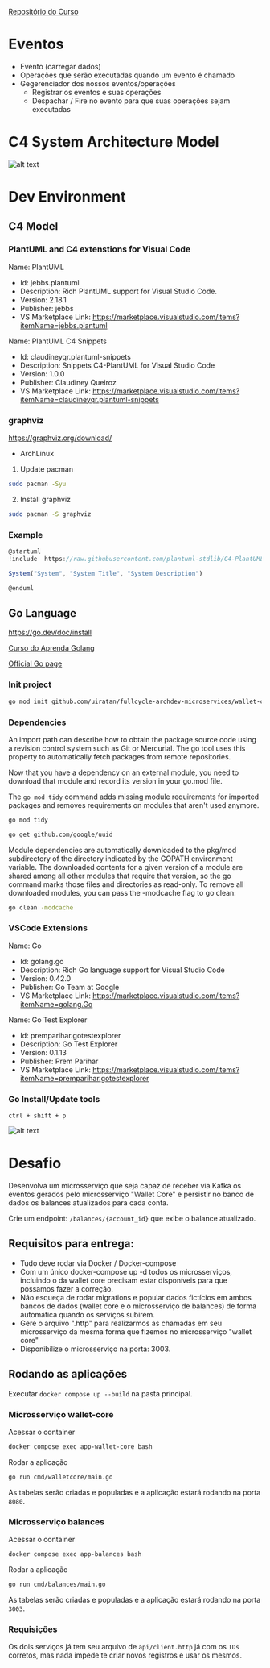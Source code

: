 [Repositório do Curso](https://github.com/devfullcycle/fc-eda/tree/main)
# Eventos
- Evento (carregar dados)
- Operações que serão executadas quando um evento é chamado
- Gegerenciador dos nossos eventos/operações
  - Registrar os eventos e suas operações
  - Despachar / Fire no evento para que suas operações sejam executadas


# C4 System Architecture Model

![alt text](image.png)

# Dev Environment

## C4 Model

### PlantUML and C4 extenstions for Visual Code
Name: PlantUML
- Id: jebbs.plantuml
- Description: Rich PlantUML support for Visual Studio Code.
- Version: 2.18.1
- Publisher: jebbs
- VS Marketplace Link: https://marketplace.visualstudio.com/items?itemName=jebbs.plantuml


 Name: PlantUML C4 Snippets
- Id: claudineyqr.plantuml-snippets
- Description: Snippets C4-PlantUML for Visual Studio Code
- Version: 1.0.0
- Publisher: Claudiney Queiroz
- VS Marketplace Link: https://marketplace.visualstudio.com/items?itemName=claudineyqr.plantuml-snippets

### graphviz
https://graphviz.org/download/

* ArchLinux
1. Update pacman
```zsh
sudo pacman -Syu
```

2. Install graphviz
```zsh
sudo pacman -S graphviz
```

### Example
```js
@startuml
!include  https://raw.githubusercontent.com/plantuml-stdlib/C4-PlantUML/master/C4_Container.puml

System("System", "System Title", "System Description")

@enduml
```

## Go Language
https://go.dev/doc/install

[Curso do Aprenda Golang](https://www.youtube.com/watch?v=bOlnyWOjVIo&list=PLHPgIIn9ls6-1l7h8RUClMKPHi4NoKeQF)

[Official Go page](https://go.dev/doc/code)

### Init project
```sh
go mod init github.com/uiratan/fullcycle-archdev-microservices/wallet-core
```

### Dependencies

An import path can describe how to obtain the package source code using a revision control system such as Git or Mercurial. The go tool uses this property to automatically fetch packages from remote repositories.

Now that you have a dependency on an external module, you need to download that module and record its version in your go.mod file. 

The `go mod tidy` command adds missing module requirements for imported packages and removes requirements on modules that aren't used anymore.

```sh
go mod tidy
```

```sh
go get github.com/google/uuid
```

Module dependencies are automatically downloaded to the pkg/mod subdirectory of the directory indicated by the GOPATH environment variable. The downloaded contents for a given version of a module are shared among all other modules that require that version, so the go command marks those files and directories as read-only. To remove all downloaded modules, you can pass the -modcache flag to go clean:

```sh
go clean -modcache
```

### VSCode Extensions

Name: Go
- Id: golang.go
- Description: Rich Go language support for Visual Studio Code
- Version: 0.42.0
- Publisher: Go Team at Google
- VS Marketplace Link: https://marketplace.visualstudio.com/items?itemName=golang.Go

Name: Go Test Explorer
- Id: premparihar.gotestexplorer
- Description: Go Test Explorer
- Version: 0.1.13
- Publisher: Prem Parihar
- VS Marketplace Link: https://marketplace.visualstudio.com/items?itemName=premparihar.gotestexplorer


### Go Install/Update tools
```
ctrl + shift + p
```

![alt text](image-1.png)


# Desafio
Desenvolva um microsserviço que seja capaz de receber via Kafka os eventos gerados pelo microsserviço "Wallet Core" e persistir no banco de dados os balances atualizados para cada conta.

Crie um endpoint: `/balances/{account_id}` que exibe o balance atualizado.

## Requisitos para entrega:
- Tudo deve rodar via Docker / Docker-compose
- Com um único docker-compose up -d todos os microsserviços, incluindo o da wallet core precisam estar disponíveis para que possamos fazer a correção.
- Não esqueça de rodar migrations e popular dados fictícios em ambos bancos de dados (wallet core e o microsserviço de balances) de forma automática quando os serviços subirem.
- Gere o arquivo ".http" para realizarmos as chamadas em seu microsserviço da mesma forma que fizemos no microsserviço "wallet core"
- Disponibilize o microsserviço na porta: 3003.

## Rodando as aplicações

Executar `docker compose up --build` na pasta principal.

### Microsserviço wallet-core

Acessar o container

```sh
docker compose exec app-wallet-core bash
```

Rodar a aplicação
```sh
go run cmd/walletcore/main.go
```

As tabelas serão criadas e populadas e a aplicação estará rodando na porta `8080`.

### Microsserviço balances

Acessar o container

```sh
docker compose exec app-balances bash
```

Rodar a aplicação
```sh
go run cmd/balances/main.go
```

As tabelas serão criadas e populadas e a aplicação estará rodando na porta `3003`.

### Requisições
Os dois serviços já tem seu arquivo de `api/client.http` já com os `IDs` corretos, mas nada impede te criar novos registros e usar os mesmos.

